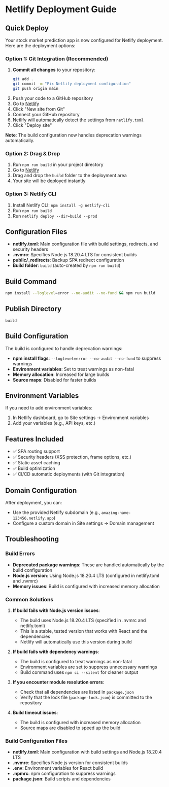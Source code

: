 # Netlify Deployment Guide

## Quick Deploy

Your stock market prediction app is now configured for Netlify deployment. Here are the deployment options:

### Option 1: Git Integration (Recommended)
1. **Commit all changes** to your repository:
   ```bash
   git add .
   git commit -m "Fix Netlify deployment configuration"
   git push origin main
   ```
2. Push your code to a GitHub repository
3. Go to [Netlify](https://app.netlify.com/)
4. Click "New site from Git"
5. Connect your GitHub repository
6. Netlify will automatically detect the settings from `netlify.toml`
7. Click "Deploy site"

**Note**: The build configuration now handles deprecation warnings automatically.

### Option 2: Drag & Drop
1. Run `npm run build` in your project directory
2. Go to [Netlify](https://app.netlify.com/)
3. Drag and drop the `build` folder to the deployment area
4. Your site will be deployed instantly

### Option 3: Netlify CLI
1. Install Netlify CLI: `npm install -g netlify-cli`
2. Run `npm run build`
3. Run `netlify deploy --dir=build --prod`

## Configuration Files

- **netlify.toml**: Main configuration file with build settings, redirects, and security headers
- **.nvmrc**: Specifies Node.js 18.20.4 LTS for consistent builds
- **public/_redirects**: Backup SPA redirect configuration
- **Build folder**: `build` (auto-created by `npm run build`)

## Build Command
```bash
npm install --loglevel=error --no-audit --no-fund && npm run build
```

## Publish Directory
```
build
```

## Build Configuration
The build is configured to handle deprecation warnings:
- **npm install flags**: `--loglevel=error --no-audit --no-fund` to suppress warnings
- **Environment variables**: Set to treat warnings as non-fatal
- **Memory allocation**: Increased for large builds
- **Source maps**: Disabled for faster builds

## Environment Variables
If you need to add environment variables:
1. In Netlify dashboard, go to Site settings → Environment variables
2. Add your variables (e.g., API keys, etc.)

## Features Included
- ✅ SPA routing support
- ✅ Security headers (XSS protection, frame options, etc.)
- ✅ Static asset caching
- ✅ Build optimization
- ✅ CI/CD automatic deployments (with Git integration)

## Domain Configuration
After deployment, you can:
- Use the provided Netlify subdomain (e.g., `amazing-name-123456.netlify.app`)
- Configure a custom domain in Site settings → Domain management

## Troubleshooting

### Build Errors
- **Deprecated package warnings**: These are handled automatically by the build configuration
- **Node.js version**: Using Node.js 18.20.4 LTS (configured in netlify.toml and .nvmrc)
- **Memory issues**: Build is configured with increased memory allocation

### Common Solutions
1. **If build fails with Node.js version issues**:
   - The build uses Node.js 18.20.4 LTS (specified in .nvmrc and netlify.toml)
   - This is a stable, tested version that works with React and the dependencies
   - Netlify will automatically use this version during build

2. **If build fails with dependency warnings**:
   - The build is configured to treat warnings as non-fatal
   - Environment variables are set to suppress unnecessary warnings
   - Build command uses `npm ci --silent` for cleaner output

2. **If you encounter module resolution errors**:
   - Check that all dependencies are listed in `package.json`
   - Verify that the lock file (`package-lock.json`) is committed to the repository

3. **Build timeout issues**:
   - The build is configured with increased memory allocation
   - Source maps are disabled to speed up the build

### Build Configuration Files
- **netlify.toml**: Main configuration with build settings and Node.js 18.20.4 LTS
- **.nvmrc**: Specifies Node.js version for consistent builds
- **.env**: Environment variables for React build
- **.npmrc**: npm configuration to suppress warnings
- **package.json**: Build scripts and dependencies
